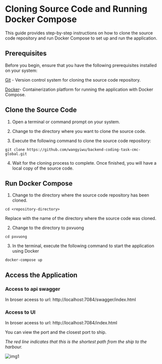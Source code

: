 # Cloning Source Code and Running Docker Compose
This guide provides step-by-step instructions on how to clone the source code repository and run Docker Compose to set up and run the application.

## Prerequisites

Before you begin, ensure that you have the following prerequisites installed on your system:

[Git](https://git-scm.com/) - Version control system for cloning the source code repository.

[Docker](https://www.docker.com/)- Containerization platform for running the application with Docker Compose.

## Clone the Source Code

1. Open a terminal or command prompt on your system.

2. Change to the directory where you want to clone the source code.

3. Execute the following command to clone the source code repository:

```
git clone https://github.com/wangyiwu/backend-coding-task-cmc-global.git
```

4. Wait for the cloning process to complete. Once finished, you will have a local copy of the source code.

## Run Docker Compose

1. Change to the directory where the source code repository has been cloned.

```
cd <repository-directory>
```

Replace <repository-directory> with the name of the directory where the source code was cloned.

2. Change to the directory to pxvuong

```
cd pxvuong
```

3. In the terminal, execute the following command to start the application using Docker 
```
docker-compose up
```

## Access the Application


### Access to api swagger

In broser aceess to url: http://localhost:7084/swagger/index.html

### Access to UI

In broser aceess to url: http://localhost:7084/index.html

You can view the port and the closest port to ship.

*The red line indicates that this is the shortest path from the ship to the harbour.*

![img1](https://i.imgur.com/TGIGdEm.png)
